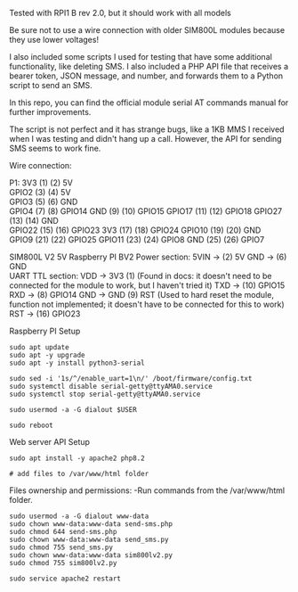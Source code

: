 Tested with RPI1 B rev 2.0, but it should work with all models

Be sure not to use a wire connection with older SIM800L modules because they use lower voltages!


I also included some scripts I used for testing that have some additional functionality, like deleting SMS.
I also included a PHP API file that receives a bearer token, JSON message, and number, and forwards them to a Python script to send an SMS.

In this repo, you can find the official module serial AT commands manual for further improvements.


The script is not perfect and it has strange bugs, like a 1KB MMS I received when I was testing and didn't hang up a call. However, the API for sending SMS seems to work fine.

Wire connection:

P1:
   3V3  (1) (2)  5V    
 GPIO2  (3) (4)  5V    
 GPIO3  (5) (6)  GND   
 GPIO4  (7) (8)  GPIO14
   GND  (9) (10) GPIO15
GPIO17 (11) (12) GPIO18
GPIO27 (13) (14) GND   
GPIO22 (15) (16) GPIO23
   3V3 (17) (18) GPIO24
GPIO10 (19) (20) GND   
 GPIO9 (21) (22) GPIO25
GPIO11 (23) (24) GPIO8 
   GND (25) (26) GPIO7 


SIM800L V2 5V    Raspberry PI BV2
Power section:
    5VIN    ->  (2)  5V 
    GND     ->  (6)  GND      
UART TTL section:
    VDD     ->  3V3  (1)    (Found in docs: it doesn't need to be connected for the module to work, but I haven't tried it)
    TXD     ->  (10) GPIO15
    RXD     ->  (8)  GPIO14
    GND     ->  GND  (9)
RST (Used to hard reset the module, function not implemented; it doesn't have to be connected for this to work)
    RST     ->  (16) GPIO23

Raspberry PI Setup

    sudo apt update
    sudo apt -y upgrade
    sudo apt -y install python3-serial

    sudo sed -i '1s/^/enable_uart=1\n/' /boot/firmware/config.txt
    sudo systemctl disable serial-getty@ttyAMA0.service
    sudo systemctl stop serial-getty@ttyAMA0.service

    sudo usermod -a -G dialout $USER

    sudo reboot


Web server API Setup

    sudo apt install -y apache2 php8.2 

    # add files to /var/www/html folder


Files ownership and permissions:
    -Run commands from the /var/www/html folder.

    sudo usermod -a -G dialout www-data
    sudo chown www-data:www-data send-sms.php
    sudo chmod 644 send-sms.php
    sudo chown www-data:www-data send_sms.py
    sudo chmod 755 send_sms.py
    sudo chown www-data:www-data sim800lv2.py
    sudo chmod 755 sim800lv2.py

    sudo service apache2 restart
